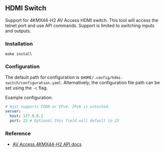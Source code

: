 ## HDMI Switch 

Support for 4KMX44-H2 AV Access HDMI switch. This tool will access the telnet port and use API commands. Support is
limited to switching inputs and outputs.

### Installation

```
make install
```

### Configuration 

The default path for configuration is `$HOME/.config/hdmi-switch/configuration.yaml`. Alternatively, the configuration
file path can be set using the `-c` flag.

Example configuration:
```yaml
# Host supports FDQN or IPv4. IPv6 is untested.
server:
  host: 127.0.0.1
  port: 23 # Optional this field will default to 23
```

### Reference

- [AV Access 4KMX44-H2 API docs ](https://www.avaccess.com/wp-content/uploads/2022/03/API-Command-Set_4KMX44-H2-V1.0.0.pdf)
